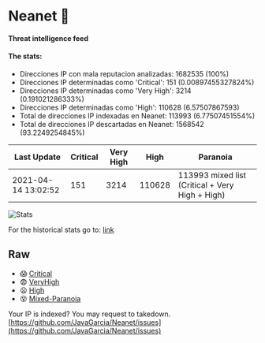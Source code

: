 # Neanet :hocho:
#### Threat intelligence feed
#### The stats:

- Direcciones IP con mala reputacion analizadas: 1682535 (100%)
- Direcciones IP determinadas como 'Critical':  151 (0.00897455327824%)
- Direcciones IP determinadas como 'Very High':  3214 (0.191021286333%)
- Direcciones IP determinadas como 'High':  110628 (6.57507867593)
- Total de direcciones IP indexadas en Neanet:  113993 (6.77507451554%)
- Total de direcciones IP descartadas en Neanet:  1568542 (93.2249254845%)

| Last Update | Critical | Very High | High | Paranoia |
| --- | --- | --- | --- | --- |
| 2021-04-14 13:02:52 | 151 | 3214 | 110628 | 113993 mixed list (Critical + Very High + High)|

![Stats](https://docs.google.com/spreadsheets/d/e/2PACX-1vSnaNMIXVabIpDJjufMlzH7poXnshF3mgd8Is1g9ytUEzVsP5my4Trn8f-xkoLLQ38xpL3HtmUexLo6/pubchart?oid=501124687&format=image)

For the historical stats go to: [link](/stats.csv)
## Raw
- :scream: [Critical](https://raw.githubusercontent.com/JavaGarcia/Neanet/master/blacklists/neanet_critical.txt)
- :fearful: [VeryHigh](https://raw.githubusercontent.com/JavaGarcia/Neanet/master/blacklists/neanet_veryHigh.txtt)
- :frowning: [High](https://raw.githubusercontent.com/JavaGarcia/Neanet/master/blacklists/neanet_high.txt)
- :dizzy_face: [Mixed-Paranoia](https://raw.githubusercontent.com/JavaGarcia/Neanet/master/blacklists/neanet_all.txt)


Your IP is indexed? You may request to takedown. [https://github.com/JavaGarcia/Neanet/issues](https://github.com/JavaGarcia/Neanet/issues)


















































































































































































































































































































































































































































































































































































































































































































































































































































































































































































































































































































































































































































































































































































































































































































































































































































































































































































































































































































































































































































































































































































































































































































































































































































































































































































































































































































































































































































































































































































































































































































































































































































































































































































































































































































































































































































































































































































































































































































































































































































































































































































































































































































































































































































































































































































































































































































































































































































































































































































































































































































































































































































































































































































































































































































































































































































































































































































































